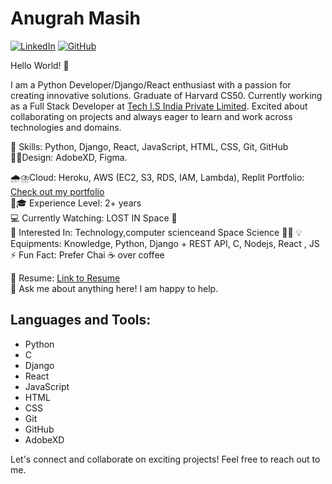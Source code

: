 # Anugrah Masih

[![LinkedIn](https://img.shields.io/badge/LinkedIn-anugrah--masih-blue)](https://www.linkedin.com/in/anugrah-masih-6994b4213/)
[![GitHub](https://img.shields.io/badge/GitHub-anugrahmasih261-lightgrey)](https://github.com/anugrahmasih261)

Hello World! 👋

I am a Python Developer/Django/React enthusiast with a passion for creating innovative solutions. Graduate of Harvard CS50. Currently working as a Full Stack Developer at [Tech I.S India Private Limited](https://techis.io). Excited about collaborating on projects and always eager to learn and work across technologies and domains. 

🌱 Skills: Python, Django, React, JavaScript, HTML, CSS, Git, GitHub  
👨‍💻Design: AdobeXD, Figma.

🌧️⛈️Cloud: Heroku, AWS (EC2, S3, RDS, IAM, Lambda), Replit
Portfolio: [Check out my portfolio](https://anugrahmasih261.github.io/anugrahmasih_portfolio/)  
👨🎓 Experience Level: 2+ years  
💻 Currently Watching: LOST IN Space 🚀  
🧩 Interested In: Technology,computer scienceand  Space Science  🧑‍🚀
💡 Equipments: Knowledge, Python, Django + REST API, C, Nodejs, React , JS 
⚡ Fun Fact: Prefer Chai ☕ over coffee  

📝 Resume: [Link to Resume](https://docs.google.com/document/d/1Cqvoeb4eSYjLZpTDtujbJ04dy6cZEaTi5Z7_GzGWhY4/edit?usp=sharing)  
💬 Ask me about anything here! I am happy to help.  

## Languages and Tools:

- Python
- C
- Django
- React
- JavaScript
- HTML
- CSS
- Git
- GitHub
- AdobeXD

Let's connect and collaborate on exciting projects! Feel free to reach out to me.
